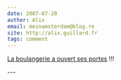 ```yaml
---
date: 2007-07-20
author: Alix
email: meinamsterdam@blog.re
site: http://alix.guillard.fr
tags: comment
---
```


<p><a href="/le-fournil-de-sebastien">La boulangerie a ouvert ses portes</a> !!!</p>
---